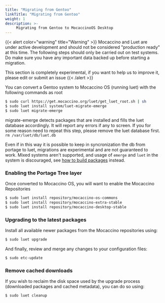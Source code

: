 ```yaml
---
title: "Migrating from Gentoo"
linkTitle: "Migrating from Gentoo"
weight: 1
description: >-
     Migrating from Gentoo to MocaccinoOS Desktop
---
```


{{< alert color="warning" title="Warning" >}}
Mocaccino and Luet are under active development and should not be considered "production ready" at this time. The following steps should only be carried out on test systems. Do make sure you have any important data backed up before starting a migration.

This section is completely experimental, if you want to help us to improve it, please edit or submit an issue
{{< /alert >}}

You can convert a Gentoo system to Mocaccino OS (running luet) with the following commands as root

```bash
$ sudo curl https://get.mocaccino.org/luet/get_luet_root.sh | sh
$ sudo luet install system/luet-migrate-emerge
$ sudo luet migrate-emerge
```
migrate-emerge detects packages that are installed and fills the luet database accordingly. It will report any errors if any to screen. If you for some reason need to repeat this step, please remove the luet database first. `rm /var/luet/db/luet.db`

Even if in this way it is possible to keep in syncronization the db from portage to luet, migrations are experimental and are not guaranteed to work. Mixed systems aren't supported, and usage of `emerge` and `luet` in the system is discouraged, see  [how to build packages](/docs/desktop/building_packages) instead.

### Enabling the Portage Tree layer

Once converted to Mocaccino OS, you will want to enable the Mocaccino Repositories

```bash
$ sudo luet install repository/mocaccino-os-commons
$ sudo luet install repository/mocaccino-extra-stable
$ sudo luet install repository/mocaccino-desktop-stable
```

### Upgrading to the latest packages

Install all available newer packages from the Mocaccino repositories using:

```bash
$ sudo luet upgrade
```

And finally, review and merge any changes to your configuration files:

```bash
$ sudo etc-update
```

### Remove cached downloads

If you wish to reclaim the disk space used by the upgrade process (downloaded packages and cached metadata), you can do so using:

```bash
$ sudo luet cleanup
```
